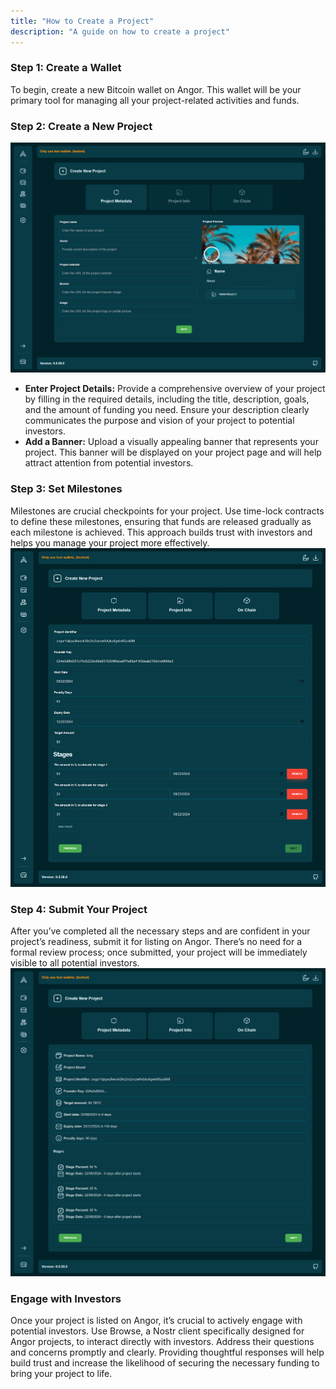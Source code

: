 ```yaml
---
title: "How to Create a Project"
description: "A guide on how to create a project"
---
```


### Step 1: Create a Wallet
To begin, create a new Bitcoin wallet on Angor. This wallet will be your primary tool for managing all your project-related activities and funds.

### Step 2: Create a New Project
![Create a Project](./images/create-a-project.png)
* **Enter Project Details:** Provide a comprehensive overview of your project by filling in the required details, including the title, description, goals, and the amount of funding you need. Ensure your description clearly communicates the purpose and vision of your project to potential investors.
* **Add a Banner:** Upload a visually appealing banner that represents your project. This banner will be displayed on your project page and will help attract attention from potential investors.

### Step 3: Set Milestones
Milestones are crucial checkpoints for your project. Use time-lock contracts to define these milestones, ensuring that funds are released gradually as each milestone is achieved. This approach builds trust with investors and helps you manage your project more effectively.
![Set Milestone](./images/set-milestone.png)

### Step 4: Submit Your Project
After you’ve completed all the necessary steps and are confident in your project’s readiness, submit it for listing on Angor. There’s no need for a formal review process; once submitted, your project will be immediately visible to all potential investors.
![Submit for Listing](./images/submit-for-review.png)

### Engage with Investors
Once your project is listed on Angor, it’s crucial to actively engage with potential investors. Use Browse, a Nostr client specifically designed for Angor projects, to interact directly with investors. Address their questions and concerns promptly and clearly. Providing thoughtful responses will help build trust and increase the likelihood of securing the necessary funding to bring your project to life.
